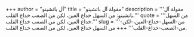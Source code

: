 +++
author = "آل باتشينو"
title = "مقولة آل باتشينو"
description = '''مقولة آل باتشينو: من السهل خداع العين، لكن من الصعب خداع القلب.'''
quote = '''من السهل خداع العين، لكن من الصعب خداع القلب.'''
slug = '''من-السهل-خداع-العين،-لكن-من-الصعب-خداع-القلب'''
+++
من السهل خداع العين، لكن من الصعب خداع القلب.
